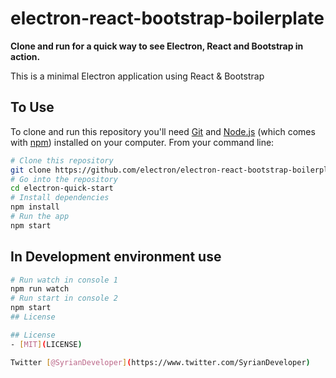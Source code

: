 # electron-react-bootstrap-boilerplate

**Clone and run for a quick way to see Electron, React and Bootstrap in action.**

This is a minimal Electron application using React & Bootstrap

## To Use

To clone and run this repository you'll need [Git](https://git-scm.com) and [Node.js](https://nodejs.org/en/download/) (which comes with [npm](http://npmjs.com)) installed on your computer. From your command line:

```bash
# Clone this repository
git clone https://github.com/electron/electron-react-bootstrap-boilerplate
# Go into the repository
cd electron-quick-start
# Install dependencies
npm install
# Run the app
npm start
```

## In Development environment use

```bash
# Run watch in console 1
npm run watch
# Run start in console 2
npm start
## License

## License
- [MIT](LICENSE)

Twitter [@SyrianDeveloper](https://www.twitter.com/SyrianDeveloper)
